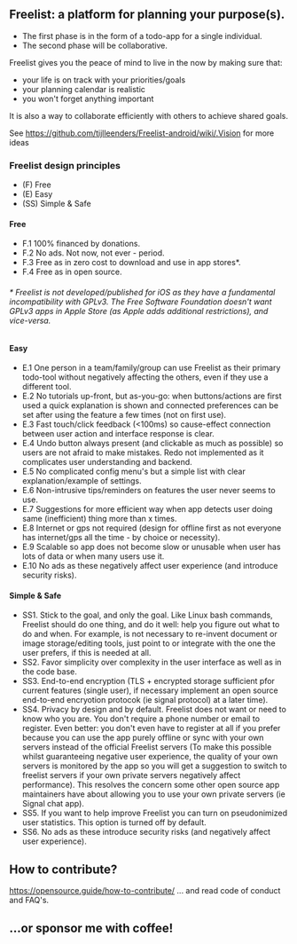 ## Freelist: a platform for planning your purpose(s).
* The first phase is in the form of a todo-app for a single individual.
* The second phase will be collaborative.


Freelist gives you the peace of mind to live in the now by making sure that:
* your life is on track with your priorities/goals
* your planning calendar is realistic
* you won't forget anything important

It is also a way to collaborate efficiently with others to achieve shared goals.

See https://github.com/tijlleenders/Freelist-android/wiki/.Vision for more ideas

### Freelist design principles
* (F) Free
* (E) Easy
* (SS) Simple & Safe

#### Free
* F.1 100% financed by donations. 
* F.2 No ads. Not now, not ever - period.
* F.3 Free as in zero cost to download and use in app stores*. 
* F.4 Free as in open source.
###### \* Freelist is not developed/published for iOS as they have a fundamental incompatibility with GPLv3. The Free Software Foundation doesn't want GPLv3 apps in Apple Store (as Apple adds additional restrictions), and vice-versa.

#### Easy 
* E.1 One person in a team/family/group can use Freelist as their primary todo-tool without negatively affecting the others, even if they use a different tool. 
* E.2 No tutorials up-front, but as-you-go: when buttons/actions are first used a quick explanation is shown and connected preferences can be set after using the feature a few times (not on first use). 
* E.3 Fast touch/click feedback (<100ms) so cause-effect connection between user action and interface response is clear. 
* E.4 Undo button always present (and clickable as much as possible) so users are not afraid to make mistakes. Redo not implemented as it complicates user understanding and backend. 
* E.5 No complicated config menu's but a simple list with clear explanation/example of settings.
* E.6 Non-intrusive tips/reminders on features the user never seems to use. 
* E.7 Suggestions for more efficient way when app detects user doing same (inefficient) thing more than x times. 
* E.8 Internet or gps not required (design for offline first as not everyone has internet/gps all the time - by choice or necessity).
* E.9 Scalable so app does not become slow or  unusable when user has lots of data or when many users use it. 
* E.10 No ads as these negatively affect user experience (and introduce security risks). 

#### Simple & Safe
* SS1. Stick to the goal, and only the goal. 
Like Linux bash commands, Freelist should do one thing, and do it well: help you figure out what to do and when. For example, is not necessary to re-invent document or image storage/editing tools, just point to or integrate with the one the user prefers, if this is needed at all. 
* SS2. Favor simplicity over complexity in the user interface as well as in the code base. 
* SS3. End-to-end encryption (TLS + encrypted storage sufficient pfor current features (single user), if necessary implement an open source end-to-end encryotion protocok (ie signal protocol) at a later time). 
* SS4. Privacy by design and by default.
Freelist does not want or need to know who you are. You don't require a phone number or email to register. Even better: you don't even have to register at all if you prefer because you can use the app purely offline or sync with your own servers instead of the official Freelist servers (To make this possible whilst guaranteeing negative user experience, the quality of your own servers is monitored by the app so you will get a suggestion to switch to freelist servers if your own private servers negatively affect performance). This resolves the concern some other open source app maintainers have about allowing you to use your  own private servers (ie Signal chat app). 
* SS5. If you want to help improve Freelist you can turn on pseudonimized user statistics. This option is turned off by default.
* SS6. No ads as these introduce security risks (and  negatively affect user experience). 


## How to contribute?
https://opensource.guide/how-to-contribute/
... and read code of conduct and FAQ's.

## ...or sponsor me with coffee!
